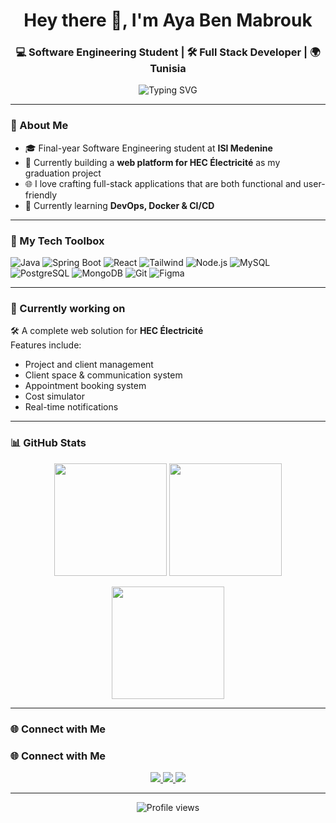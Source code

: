<h1 align="center">Hey there 👋, I'm Aya Ben Mabrouk</h1>
<h3 align="center">💻 Software Engineering Student | 🛠️ Full Stack Developer | 🌍 Tunisia</h3>

<p align="center">
  <img src="https://readme-typing-svg.demolab.com?font=Fira+Code&pause=1000&center=true&vCenter=true&width=435&lines=Software+Engineering+Student;Full-stack+Web+Developer;Clean+Code+Enthusiast;Always+Learning+Something+New" alt="Typing SVG" />
</p>

---

### 🚀 About Me

- 🎓 Final-year Software Engineering student at **ISI Medenine**
- 💼 Currently building a **web platform for HEC Électricité** as my graduation project
- 🌐 I love crafting full-stack applications that are both functional and user-friendly
- 🌱 Currently learning **DevOps, Docker & CI/CD**

---

### 🧰 My Tech Toolbox

![Java](https://img.shields.io/badge/Java-ED8B00?style=for-the-badge&logo=openjdk&logoColor=white)
![Spring Boot](https://img.shields.io/badge/Spring_Boot-6DB33F?style=for-the-badge&logo=spring-boot&logoColor=white)
![React](https://img.shields.io/badge/React-20232A?style=for-the-badge&logo=react&logoColor=61DAFB)
![Tailwind](https://img.shields.io/badge/Tailwind_CSS-38B2AC?style=for-the-badge&logo=tailwind-css&logoColor=white)
![Node.js](https://img.shields.io/badge/Node.js-339933?style=for-the-badge&logo=nodedotjs&logoColor=white)
![MySQL](https://img.shields.io/badge/MySQL-005C84?style=for-the-badge&logo=mysql&logoColor=white)
![PostgreSQL](https://img.shields.io/badge/PostgreSQL-316192?style=for-the-badge&logo=postgresql&logoColor=white)
![MongoDB](https://img.shields.io/badge/MongoDB-4EA94B?style=for-the-badge&logo=mongodb&logoColor=white)
![Git](https://img.shields.io/badge/Git-F05032?style=for-the-badge&logo=git&logoColor=white)
![Figma](https://img.shields.io/badge/Figma-F24E1E?style=for-the-badge&logo=figma&logoColor=white)

---

### 📌 Currently working on

🛠️ A complete web solution for **HEC Électricité**  
Features include:
- Project and client management  
- Client space & communication system  
- Appointment booking system  
- Cost simulator  
- Real-time notifications

---

### 📊 GitHub Stats

<p align="center">
  <img src="https://github-readme-stats.vercel.app/api?username=AyaBenMabrouk&show_icons=true&theme=radical" height="180"/>
  <img src="https://github-readme-streak-stats.herokuapp.com/?user=AyaBenMabrouk&theme=radical" height="180"/>
</p>

<p align="center">
  <img src="https://github-readme-stats.vercel.app/api/top-langs/?username=AyaBenMabrouk&layout=compact&theme=radical" height="180"/>
</p>

---

### 🌐 Connect with Me

### 🌐 Connect with Me

<p align="center">
  <a href="https://www.linkedin.com/in/aya-ben-mabrouk/">
    <img src="https://img.shields.io/badge/LinkedIn-Aya_Ben_Mabrouk-blue?style=for-the-badge&logo=linkedin&logoColor=white"/>
  </a>
  <a href="mailto:aya.benmabrouk@isimg.tn">
    <img src="https://img.shields.io/badge/Gmail-aya.benmabrouk@isimg.tn-red?style=for-the-badge&logo=gmail&logoColor=white"/>
  </a>
  <a href="https://www.facebook.com/ayaamab12/">
    <img src="https://img.shields.io/badge/Facebook-ayaamab12-1877F2?style=for-the-badge&logo=facebook&logoColor=white"/>
  </a>
</p>


---

<p align="center">
  <img src="https://komarev.com/ghpvc/?username=AyaBenMabrouk&style=flat-square&color=blue" alt="Profile views" />
</p>

